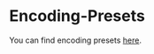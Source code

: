 # Encoding-Presets

You can find encoding presets [here](https://github.com/Azure/azure-media-services-samples/tree/master/Encoding%20Presets/VoD).